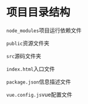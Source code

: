# 项目目录结构

`node_modules`项目运行依赖文件

`public`资源文件夹

`src`源码文件夹

`index.html`入口文件

`package.json`信息描述文件

`vue.config.js`vue配置文件